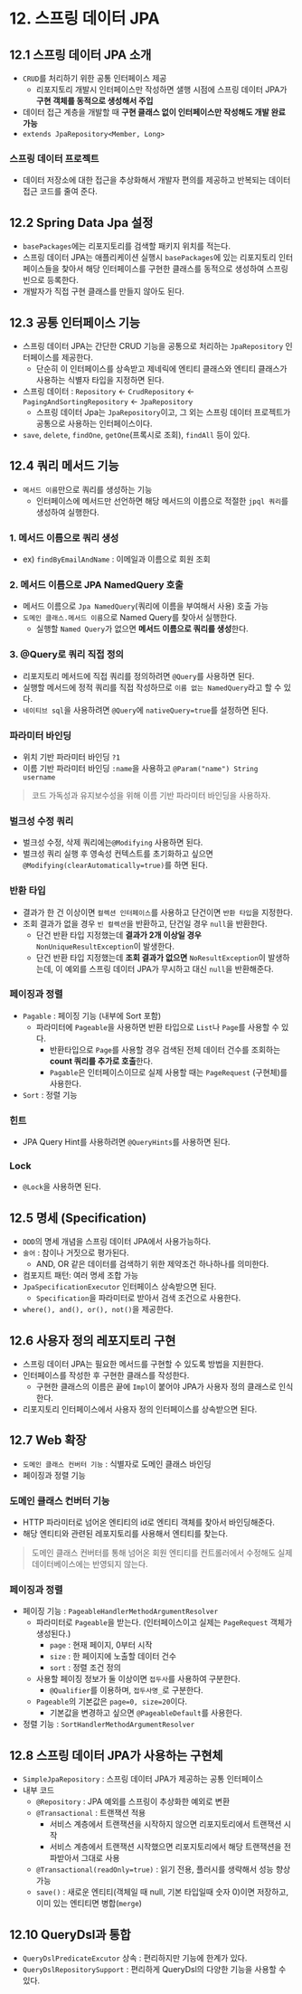 # 12. 스프링 데이터 JPA
## 12.1 스프링 데이터 JPA 소개
- `CRUD`를 처리하기 위한 공통 인터페이스 제공
    - 리포지토리 개발시 인터페이스만 작성하면 샐행 시점에 스프링 데이터 JPA가 **구현 객체를 동적으로 생성해서 주입**
- 데이터 접근 계층을 개발할 때 **구현 클래스 없이 인터페이스만 작성해도 개발 완료 가능**
- `extends JpaRepository<Member, Long>`

### 스프링 데이터 프로젝트
- 데이터 저장소에 대한 접근을 추상화해서 개발자 편의를 제공하고 반복되는 데이터 접근 코드를 줄여 준다.

## 12.2 Spring Data Jpa 설정
- `basePackages`에는 리포지토리를 검색할 패키지 위치를 적는다.
- 스프링 데이터 JPA는 애플리케이션 실행시 `basePackages`에 있는 리포지토리 인터페이스들을 찾아서 해당 인터페이스를 구현한 클래스를 동적으로 생성하여 스프링 빈으로 등록한다.
- 개발자가 직접 구현 클래스를 만들지 않아도 된다.

## 12.3 공통 인터페이스 기능
- 스프링 데이터 JPA는 간단한 CRUD 기능을 공통으로 처리하는 `JpaRepository` 인터페이스를 제공한다.
    - 단순히 이 인터페이스를 상속받고 제네릭에 엔티티 클래스와 엔티티 클래스가 사용하는 식별자 타입을 지정하면 된다.
- 스프링 데이터 : `Repository` <- `CrudRepository` <- `PagingAndSortingRepository` <- `JpaRepository`
    - 스프링 데이터 Jpa는 `JpaRepository`이고, 그 외는 스프링 데이터 프로젝트가 공통으로 사용하는 인터페이스이다.
- `save`, `delete`, `findOne`, `getOne`(프록시로 조회), `findAll` 등이 있다.

## 12.4 쿼리 메서드 기능
- `메서드 이름`만으로 쿼리를 생성하는 기능
    - 인터페이스에 메서드만 선언하면 해당 메서드의 이름으로 적절한 `jpql 쿼리`를 생성하여 실행한다.

### 1. 메서드 이름으로 쿼리 생성
- ex) `findByEmailAndName` : 이메일과 이름으로 회원 조회

### 2. 메서드 이름으로 JPA NamedQuery 호출
- 메서드 이름으로 `Jpa NamedQuery`(쿼리에 이름을 부여해서 사용) 호출 가능
- `도메인 클래스.메서드 이름`으로 Named Query를 찾아서 실행한다.
    - 실행할 `Named Query`가 없으면 **메서드 이름으로 쿼리를 생성**한다.

### 3. @Query로 쿼리 직접 정의
- 리포지토리 메서드에 직접 쿼리를 정의하려면 `@Query`를 사용하면 된다.
- 실행할 메서드에 정적 쿼리를 직접 작성하므로 `이름 없는 NamedQuery`라고 할 수 있다.
- `네이티브 sql`을 사용하려면 `@Query`에 `nativeQuery=true`를 설정하면 된다.

### 파라미터 바인딩
- 위치 기반 파라미터 바인딩 `?1`
- 이름 기반 파라미터 바인딩 `:name`을 사용하고 `@Param("name") String username`
> 코드 가독성과 유지보수성을 위해 이름 기반 파라미터 바인딩을 사용하자.

### 벌크성 수정 쿼리
- 벌크성 수정, 삭제 쿼리에는`@Modifying` 사용하면 된다.
- 벌크성 쿼리 실행 후 영속성 컨텍스트를 초기화하고 싶으면 `@Modifying(clearAutomatically=true)`를 하면 된다.

### 반환 타입
- 결과가 한 건 이상이면 `컬렉션 인터페이스`를 사용하고 단건이면 `반환 타입`을 지정한다.
- 조회 결과가 없을 경우 `빈 컬렉션`을 반환하고, 단건일 경우 `null`을 반환한다.
    - 단건 반환 타입 지정했는데 **결과가 2개 이상일 경우** `NonUniqueResultException`이 발생한다.
    - 단건 반환 타입 지정했는데 **조회 결과가 없으면** `NoResultException`이 발생하는데, 이 예외를 스프링 데이터 JPA가 무시하고 대신 `null`을 반환해준다.

### 페이징과 정렬
- `Pagable` : 페이징 기능 (내부에 Sort 포함)
    - 파라미터에 `Pageable`을 사용하면 반환 타입으로 `List`나 `Page`를 사용할 수 있다.
        - 반환타입으로 `Page`를 사용할 경우 검색된 전체 데이터 건수를 조회하는 **count 쿼리를 추가로 호출**한다.
        - `Pagable`은 인터페이스이므로 실제 사용할 때는 `PageRequest` (구현체)를 사용한다.
- `Sort` : 정렬 기능

### 힌트
- JPA Query Hint를 사용하려면 `@QueryHints`를 사용하면 된다.

### Lock
- `@Lock`을 사용하면 된다.

## 12.5 명세 (Specification)
- `DDD`의 명세 개념을 스프링 데이터 JPA에서 사용가능하다.
- `술어` : 참이나 거짓으로 평가된다.
    - AND, OR 같은 데이터를 검색하기 위한 제약조건 하나하나를 의미한다.
- 컴포지트 패턴: 여러 명세 조합 가능
- `JpaSpecificationExecutor` 인터페이스 상속받으면 된다.
    - `Specification`을 파라미터로 받아서 검색 조건으로 사용한다.
- `where(), and(), or(), not()`을 제공한다.

## 12.6 사용자 정의 레포지토리 구현
- 스프링 데이터 JPA는 필요한 메서드를 구현할 수 있도록 방법을 지원한다.
- 인터페이스를 작성한 후 구현한 클래스를 작성한다.
    - 구현한 클래스의 이름은 끝에 `Impl`이 붙어야 JPA가 사용자 정의 클래스로 인식한다.
- 리포지토리 인터페이스에서 사용자 정의 인터페이스를  상속받으면 된다.

## 12.7 Web 확장
- `도메인 클래스 컨버터 기능` : 식별자로 도메인 클래스 바인딩
- 페이징과 정렬 기능

### 도메인 클래스 컨버터 기능
- HTTP 파라미터로 넘어온 엔티티의 id로 엔티티 객체를 찾아서 바인딩해준다.
- 해당 엔티티와 관련된 레포지토리를 사용해서 엔티티를 찾는다.
> 도메인 클래스 컨버터를 통해 넘어온 회원 엔티티를 컨트롤러에서 수정해도 실제 데이터베이스에는 반영되지 않는다.

### 페이징과 정렬
- 페이징 기능 : `PageableHandlerMethodArgumentResolver`
    - 파라미터로 `Pageable`을 받는다. (인터페이스이고 실제는 `PageRequest` 객체가 생성된다.)
        - `page` : 현재 페이지, 0부터 시작
        - `size` : 한 페이지에 노출할 데이터 건수
        - `sort` : 정렬 조건 정의
    - 사용할 페이징 정보가 둘 이상이면 `접두사`를 사용하여 구분한다.
        - `@Qualifier`를 이용하며, `접두사명_`로 구분한다.
    - `Pageable`의 기본값은 `page=0, size=20`이다.
        - 기본값을 변경하고 싶으면 `@PageableDefault`를 사용한다.
- 정렬 기능 : `SortHandlerMethodArgumentResolver`

## 12.8 스프링 데이터 JPA가 사용하는 구현체
- `SimpleJpaRepository` : 스프링 데이터 JPA가 제공하는 공통 인터페이스
- 내부 코드
    - `@Repository` : JPA 예외를 스프링이 추상화한 예외로 변환
    - `@Transactional` : 트랜잭션 적용
        - 서비스 계층에서 트랜잭션을 시작하지 않으면 리포지토리에서 트랜잭션 시작
        - 서비스 계층에서 트랜잭션 시작했으면 리포지토리에서 해당 트랜잭션을 전파받아서 그대로 사용
    - `@Transactional(readOnly=true)` : 읽기 전용, 플러시를 생략해서 성능 향상 가능
    - `save()` : 새로운 엔티티(객체일 때 null, 기본 타입일때 숫자 0)이면 저장하고, 이미 있는 엔티티면 병합(`merge`)

## 12.10 QueryDsl과 통합
- `QueryDslPredicateExcutor` 상속 : 편리하지만 기능에 한계가 있다.
- `QueryDslRepositorySupport` : 편리하게 QueryDsl의 다양한 기능을 사용할 수 있다.
